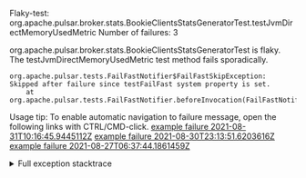         
Flaky-test: org.apache.pulsar.broker.stats.BookieClientsStatsGeneratorTest.testJvmDirectMemoryUsedMetric
Number of failures: 3

org.apache.pulsar.broker.stats.BookieClientsStatsGeneratorTest is flaky. The testJvmDirectMemoryUsedMetric test method fails sporadically.

```
org.apache.pulsar.tests.FailFastNotifier$FailFastSkipException: Skipped after failure since testFailFast system property is set.
	at org.apache.pulsar.tests.FailFastNotifier.beforeInvocation(FailFastNotifier.java:88)

```

Usage tip: To enable automatic navigation to failure message, open the following links with CTRL/CMD-click.
[example failure 2021-08-31T10:16:45.9445112Z](https://github.com/apache/pulsar/runs/3471501156?check_suite_focus=true#step:10:2697)
[example failure 2021-08-30T23:13:51.6203616Z](https://github.com/apache/pulsar/runs/3467152431?check_suite_focus=true#step:9:2019)
[example failure 2021-08-27T06:37:44.1861459Z](https://github.com/apache/pulsar/runs/3440411059?check_suite_focus=true#step:9:3937)


<details>
<summary>Full exception stacktrace</summary>
<code><pre>
org.apache.pulsar.tests.FailFastNotifier$FailFastSkipException: Skipped after failure since testFailFast system property is set.
	at org.apache.pulsar.tests.FailFastNotifier.beforeInvocation(FailFastNotifier.java:88)

</pre></code>
</details>

